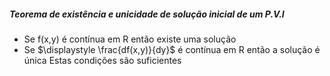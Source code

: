 ##### Teorema de existência e unicidade de solução inicial de um P.V.I
- Se f(x,y) é contínua em R então existe uma solução
- Se $\displaystyle \frac{df(x,y)}{dy}$ é contínua em R então a solução é única
Estas condições são suficientes